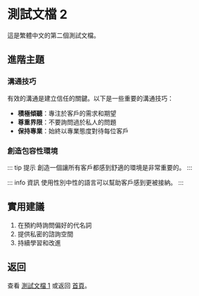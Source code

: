 # 測試文檔 2

這是繁體中文的第二個測試文檔。

## 進階主題

### 溝通技巧

有效的溝通是建立信任的關鍵。以下是一些重要的溝通技巧：

- **積極傾聽**：專注於客戶的需求和期望
- **尊重界限**：不要詢問過於私人的問題
- **保持專業**：始終以專業態度對待每位客戶

### 創造包容性環境

::: tip 提示
創造一個讓所有客戶都感到舒適的環境是非常重要的。
:::

::: info 資訊
使用性別中性的語言可以幫助客戶感到更被接納。
:::

## 實用建議

1. 在預約時詢問偏好的代名詞
2. 提供私密的諮詢空間
3. 持續學習和改進

## 返回

查看 [測試文檔 1](./test) 或返回 [首頁](/zh-tw/)。